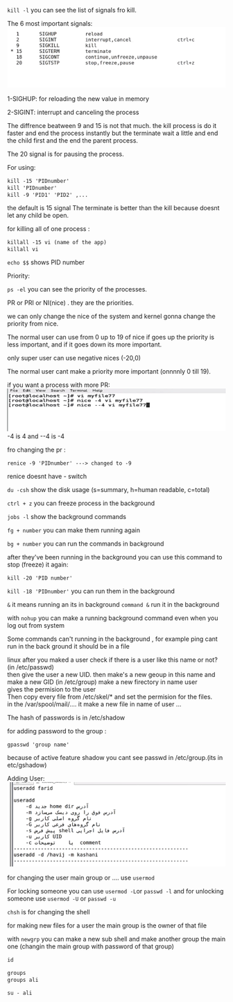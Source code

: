 `kill -l` you can see the list of signals fro kill.

The 6 most important signals:
![alt text](assets/image21.png)

1-SIGHUP: for reloading the new value in memory

2-SIGINT: interrupt and canceling the process

The diffrence beatween 9 and 15 is not that much. the kill process is do it faster and end the process instantly but the terminate wait a little and end the child first and the end the parent process.

The 20 signal is for pausing the process.

For using:

```
kill -15 'PIDnumber'
kill 'PIDnumber'
kill -9 'PID1' 'PID2' ,...
```

the default is 15 signal
The terminate is better than the kill because doesnt let any child be open.

for killing all of one process :

```
killall -15 vi (name of the app)
killall vi
```

`echo $$` shows PID number

Priority:

`ps -el` you can see the priority of the processes.

PR or PRI or NI(nice) . they are the priorities.

we can only change the nice of the system and kernel gonna change the priority from nice.

The normal user can use from 0 up to 19
of nice
if goes up the priority is less important, and if it goes down its more important.

only super user can use negative nices (-20,0)

The normal user cant make a priority more important (onnnnly 0 till 19).

if you want a process with more PR:
![alt text](assets/image22.png)
-4 is 4 and --4 is -4

fro changing the pr :

```
renice -9 'PIDnumber' ---> changed to -9
```

renice doesnt have - switch

`du -csh` show the disk usage (s=summary, h=human readable, c=total)

`ctrl + z` you can freeze process in the background

`jobs -l` show the background commands

`fg + number` you can make them running again

`bg + number` you can run the commands in background

after they've been running in the background you can use this command to stop (freeze) it again:

```
kill -20 'PID number'
```

`kill -18 'PIDnumber'` you can run them in the background

`&` it means running an its in background
`command &` run it in the background

with `nohup` you can make a running background command even when you log out from system

Some commands can't running in the background , for example ping cant run in the back ground it should be in a file

linux after you maked a user check if there is a user like this name or not? (in /etc/passwd)  
then give the user a new UID.
then make's a new geoup in this name and make a new GID (in /etc/group)
make a new firectory in name user  
gives the permision to the user  
Then copy every file from /etc/skel/\* and set the permision for the files.  
in the /var/spool/mail/.... it make a new file in name of user
...

The hash of passwords is in /etc/shadow

for adding password to the group :

```
gpasswd 'group name'
```

because of active feature shadow you cant see passwd in /etc/group.(its in etc/gshadow)

Adding User:
![alt text](assets/image23.png)

for changing the user main group or .... use `usermod`

For locking someone you can use `usermod -L`or `passwd -l` and for unlocking someone use `usermod -U` or `passwd -u`

`chsh` is for changing the shell

for making new files for a user the main group is the owner of that file

with `newgrp` you can make a new sub shell and make another group the main one (changin the main group with password of that group)


```
id
```

```
groups
groups ali
```

```
su - ali
```
